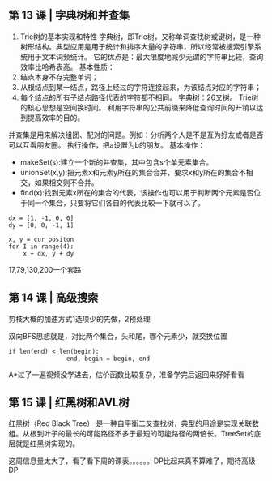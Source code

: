 ## 第 13 课 | 字典树和并查集
1. Trie树的基本实现和特性
字典树，即Trie树，又称单词查找树或键树，是一种树形结构。典型应用是用于统计和排序大量的字符串，所以经常被搜索引擎系统用于文本词频统计。 它的优点是：最大限度地减少无谓的字符串比较，查询效率比哈希表高。 基本性质：
1. 结点本身不存完整单词；
2. 从根结点到某一结点，路径上经过的字符连接起来，为该结点对应的字符串；
3. 每个结点的所有子结点路径代表的字符都不相同。 字典树：26叉树。 
Trie树的核心思想是空间换时间。 利用字符串的公共前缀来降低查询时间的开销以达到提高效率的目的。 

并查集是用来解决组团、配对的问题。例如：分析两个人是不是互为好友或者是否可以互看朋友圈。 执行操作，把a设置为b的朋友。 基本操作：
- makeSet(s):建立一个新的并查集，其中包含s个单元素集合。 
- unionSet(x,y):把元素x和元素y所在的集合合并，要求x和y所在的集合不相交，如果相交则不合并。 
- find(x):找到元素x所在的集合的代表，该操作也可以用于判断两个元素是否位于同一个集合，只要将它们各自的代表比较一下就可以了。

```
dx = [1, -1, 0, 0]
dy = [0, 0, -1, 1]

x, y = cur_positon
for I in range(4):
    x + dx, y + dy
```
17,79,130,200一个套路

## 第 14 课 | 高级搜索
剪枝大概的加速方式1选项少的先做，2预处理

双向BFS思想就是，对比两个集合，头和尾，哪个元素少，就交换位置
```
if len(end) < len(begin):
                end, begin = begin, end
```

A*过了一遍视频没学进去，估价函数比较复杂，准备学完后返回来好好看看

## 第 15 课 | 红黑树和AVL树
红黑树（Red Black Tree） 是一种自平衡二叉查找树，典型的用途是实现关联数组。从根到叶子的最长的可能路径不多于最短的可能路径的两倍长。TreeSet的底层就是红黑树实现的。

这周信息量太大了，看了看下周的课表。。。。。。DP比起来真不算难了，期待高级DP